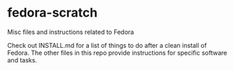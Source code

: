 # fedora-scratch
Misc files and instructions related to Fedora

Check out INSTALL.md for a list of things to do after a clean install of Fedora. The other files in this repo provide instructions for specific software and tasks.
